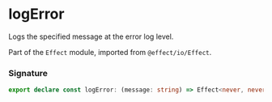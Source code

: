 # logError

Logs the specified message at the error log level.

Part of the `Effect` module, imported from `@effect/io/Effect`.

### Signature

```typescript
export declare const logError: (message: string) => Effect<never, never, void>
```
